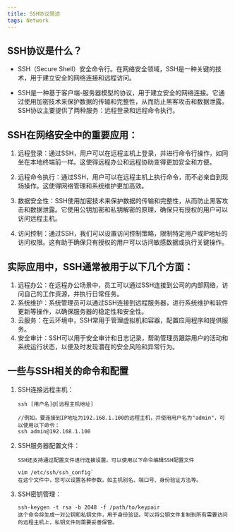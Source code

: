 ```yaml
---
title: SSH协议简述
tags: Network
---
```

## SSH协议是什么？

- SSH（Secure Shell）安全命令行。在网络安全领域，SSH是一种关键的技术，用于建立安全的网络连接和远程访问。

- SSH是一种基于客户端-服务器模型的协议，用于建立安全的网络连接。它通过使用加密技术来保护数据的传输和完整性，从而防止黑客攻击和数据泄露。SSH协议主要提供了两种服务：远程登录和远程命令执行。

## SSH在网络安全中的重要应用：

1. 远程登录：通过SSH，用户可以在远程主机上登录，并进行命令行操作，如同坐在本地终端前一样。这使得远程办公和远程协助变得更加安全和方便。

2. 远程命令执行：通过SSH，用户可以在远程主机上执行命令，而不必亲自到现场操作。这使得网络管理和系统维护更加高效。

3. 数据安全性：SSH使用加密技术来保护数据的传输和完整性，从而防止黑客攻击和数据泄露。它使用公钥加密和私钥解密的原理，确保只有授权的用户可以访问远程主机。

4. 访问控制：通过SSH，我们可以设置访问控制策略，限制特定用户或IP地址的访问权限。这有助于确保只有授权的用户可以访问敏感数据或执行关键操作。

## 实际应用中，SSH通常被用于以下几个方面：

1. 远程办公：在远程办公场景中，员工可以通过SSH连接到公司的内部网络，访问自己的工作资源，并执行日常任务。
2. 系统维护：系统管理员可以通过SSH连接到远程服务器，进行系统维护和软件更新等操作，以确保服务器的稳定性和安全性。
3. 云服务：在云环境中，SSH常用于管理虚拟机和容器，配置应用程序和提供服务。
4. 安全审计：SSH可以用于安全审计和日志记录，帮助管理员跟踪用户的活动和系统运行状态，以便及时发现潜在的安全风险和异常行为。

## 一些与SSH相关的命令和配置

1. SSH连接远程主机：

   ```shell
   ssh [用户名]@[远程主机地址]
   
   //例如，要连接到IP地址为192.168.1.100的远程主机，并使用用户名为"admin"，可以使用以下命令：
   ssh admin@192.168.1.100
   ```

2. SSH服务器配置文件：

   ```shell
   SSH还支持通过配置文件进行连接设置。可以使用以下命令编辑SSH配置文件
   
   vim /etc/ssh/ssh_config`  
   在这个文件中，您可以设置各种参数，如主机别名、端口号、身份验证方法等。  
   ```

3. SSH密钥管理：

   ```shell
   ssh-keygen -t rsa -b 2048 -f /path/to/keypair
   这个命令将生成一对公钥和私钥文件，用于身份验证。可以将公钥文件复制到所有需要访问的远程主机上，私钥文件则需要妥善保管。
   ```

   